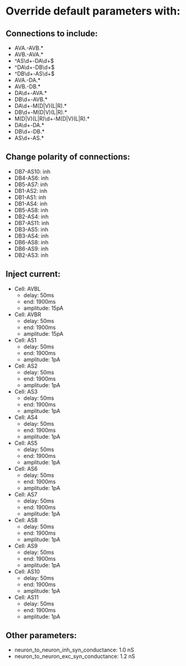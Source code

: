 # Override default parameters with:
## Connections to include:
- AVA.-AVB.*
- AVB.-AVA.*
- ^AS\d+-DA\d+$
- ^DA\d+-DB\d+$
- ^DB\d+-AS\d+$
- AVA.-DA.*
- AVB.-DB.*
- DA\d+-AVA.*
- DB\d+-AVB.*
- DA\d+-M(D|V)(L|R).*
- DB\d+-M(D|V)(L|R).*
- M(D|V)(L|R)\d+-M(D|V)(L|R).*
- DA\d+-DA.*
- DB\d+-DB.*
- AS\d+-AS.*

## Change polarity of connections:
- DB7-AS10: inh
- DB4-AS6: inh
- DB5-AS7: inh
- DB1-AS2: inh
- DB1-AS1: inh
- DB1-AS4: inh
- DB5-AS8: inh
- DB2-AS4: inh
- DB7-AS11: inh
- DB3-AS5: inh
- DB3-AS4: inh
- DB6-AS8: inh
- DB6-AS9: inh
- DB2-AS3: inh

## Inject current:
- Cell: AVBL
    - delay: 50ms
    - end: 1900ms
    - amplitude: 15pA
- Cell: AVBR
    - delay: 50ms
    - end: 1900ms
    - amplitude: 15pA
- Cell: AS1
    - delay: 50ms
    - end: 1900ms
    - amplitude: 1pA
- Cell: AS2
    - delay: 50ms
    - end: 1900ms
    - amplitude: 1pA
- Cell: AS3
    - delay: 50ms
    - end: 1900ms
    - amplitude: 1pA
- Cell: AS4
    - delay: 50ms
    - end: 1900ms
    - amplitude: 1pA
- Cell: AS5
    - delay: 50ms
    - end: 1900ms
    - amplitude: 1pA
- Cell: AS6
    - delay: 50ms
    - end: 1900ms
    - amplitude: 1pA
- Cell: AS7
    - delay: 50ms
    - end: 1900ms
    - amplitude: 1pA
- Cell: AS8
    - delay: 50ms
    - end: 1900ms
    - amplitude: 1pA
- Cell: AS9
    - delay: 50ms
    - end: 1900ms
    - amplitude: 1pA
- Cell: AS10
    - delay: 50ms
    - end: 1900ms
    - amplitude: 1pA
- Cell: AS11
    - delay: 50ms
    - end: 1900ms
    - amplitude: 1pA

## Other parameters:
- neuron_to_neuron_inh_syn_conductance: 1.0 nS
- neuron_to_neuron_exc_syn_conductance: 1.2 nS

